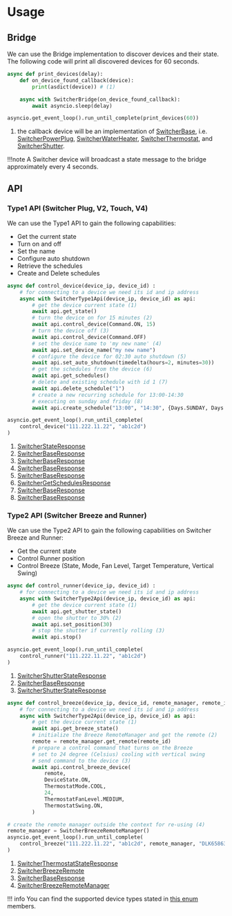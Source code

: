 
# Usage

## Bridge

We can use the Bridge implementation to discover devices and their state.
The following code will print all discovered devices for 60 seconds.

```python
async def print_devices(delay):
    def on_device_found_callback(device):
        print(asdict(device)) # (1)

    async with SwitcherBridge(on_device_found_callback):
        await asyncio.sleep(delay)

asyncio.get_event_loop().run_until_complete(print_devices(60))
```

1. the callback device will be an implementation of [SwitcherBase](./codedocs.md#src.aioswitcher.device.SwitcherBase),
    i.e. [SwitcherPowerPlug](./codedocs.md#src.aioswitcher.device.SwitcherPowerPlug),
    [SwitcherWaterHeater](./codedocs.md#src.aioswitcher.device.SwitcherWaterHeater),
    [SwitcherThermostat](./codedocs.md#src.aioswitcher.device.SwitcherThermostat), and
    [SwitcherShutter](./codedocs.md#src.aioswitcher.device.SwitcherShutter).

!!!note
    A Switcher device will broadcast a state message to the bridge approximately every 4 seconds.

## API

### Type1 API (Switcher Plug, V2, Touch, V4)

We can use the Type1 API to gain the following capabilities:

- Get the current state
- Turn on and off
- Set the name
- Configure auto shutdown
- Retrieve the schedules
- Create and Delete schedules

```python
async def control_device(device_ip, device_id) :
    # for connecting to a device we need its id and ip address
    async with SwitcherType1Api(device_ip, device_id) as api:
        # get the device current state (1)
        await api.get_state()
        # turn the device on for 15 minutes (2)
        await api.control_device(Command.ON, 15)
        # turn the device off (3)
        await api.control_device(Command.OFF)
        # set the device name to 'my new name' (4)
        await api.set_device_name("my new name")
        # configure the device for 02:30 auto shutdown (5)
        await api.set_auto_shutdown(timedelta(hours=2, minutes=30))
        # get the schedules from the device (6)
        await api.get_schedules()
        # delete and existing schedule with id 1 (7)
        await api.delete_schedule("1")
        # create a new recurring schedule for 13:00-14:30
        # executing on sunday and friday (8)
        await api.create_schedule("13:00", "14:30", {Days.SUNDAY, Days.FRIDAY})

asyncio.get_event_loop().run_until_complete(
    control_device("111.222.11.22", "ab1c2d")
)
```

1. [SwitcherStateResponse](./codedocs.md#src.aioswitcher.api.messages.SwitcherStateResponse)
2. [SwitcherBaseResponse](./codedocs.md#src.aioswitcher.api.messages.SwitcherBaseResponse)
3. [SwitcherBaseResponse](./codedocs.md#src.aioswitcher.api.messages.SwitcherBaseResponse)
4. [SwitcherBaseResponse](./codedocs.md#src.aioswitcher.api.messages.SwitcherBaseResponse)
5. [SwitcherBaseResponse](./codedocs.md#src.aioswitcher.api.messages.SwitcherBaseResponse)
6. [SwitcherGetSchedulesResponse](./codedocs.md#src.aioswitcher.api.messages.SwitcherGetSchedulesResponse)
7. [SwitcherBaseResponse](./codedocs.md#src.aioswitcher.api.messages.SwitcherBaseResponse)
8. [SwitcherBaseResponse](./codedocs.md#src.aioswitcher.api.messages.SwitcherBaseResponse)

### Type2 API (Switcher Breeze and Runner)

We can use the Type2 API to gain the following capabilities on Switcher Breeze and Runner:

- Get the current state
- Control Runner position
- Control Breeze (State, Mode, Fan Level, Target Temperature, Vertical Swing)

```python
async def control_runner(device_ip, device_id) :
    # for connecting to a device we need its id and ip address
    async with SwitcherType2Api(device_ip, device_id) as api:
        # get the device current state (1)
        await api.get_shutter_state()
        # open the shutter to 30% (2)
        await api.set_position(30)
        # stop the shutter if currently rolling (3)
        await api.stop()

asyncio.get_event_loop().run_until_complete(
    control_runner("111.222.11.22", "ab1c2d")
)
```

1. [SwitcherShutterStateResponse](./codedocs.md#src.aioswitcher.api.messages.SwitcherShutterStateResponse)
2. [SwitcherBaseResponse](./codedocs.md#src.aioswitcher.api.messages.SwitcherBaseResponse)
3. [SwitcherShutterStateResponse](./codedocs.md#src.aioswitcher.api.messages.SwitcherShutterStateResponse)

```python
async def control_breeze(device_ip, device_id, remote_manager, remote_id) :
    # for connecting to a device we need its id and ip address
    async with SwitcherType2Api(device_ip, device_id) as api:
        # get the device current state (1)
        await api.get_breeze_state()
        # initialize the Breeze RemoteManager and get the remote (2)
        remote = remote_manager.get_remote(remote_id)
        # prepare a control command that turns on the Breeze
        # set to 24 degree (Celsius) cooling with vertical swing
        # send command to the device (3)
        await api.control_breeze_device(
            remote,
            DeviceState.ON,
            ThermostatMode.COOL,
            24,
            ThermostatFanLevel.MEDIUM,
            ThermostatSwing.ON,
        )

# create the remote manager outside the context for re-using (4)
remote_manager = SwitcherBreezeRemoteManager()
asyncio.get_event_loop().run_until_complete(
    control_breeze("111.222.11.22", "ab1c2d", remote_manager, "DLK65863")
)
```

1. [SwitcherThermostatStateResponse](./codedocs.md#src.aioswitcher.api.messages.SwitcherThermostatStateResponse)
2. [SwitcherBreezeRemote](./codedocs.md#src.aioswitcher.api.messages.SwitcherBreezeRemote)
3. [SwitcherBaseResponse](./codedocs.md#src.aioswitcher.api.messages.SwitcherBaseResponse)
4. [SwitcherBreezeRemoteManager](./codedocs.md#src.aioswitcher.api.SwitcherBreezeRemoteManager)

!!! info
    You can find the supported device types stated in [this enum](./codedocs.md#src.aioswitcher.device.DeviceType) members.
